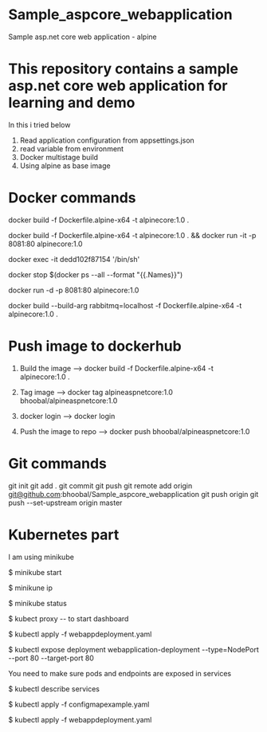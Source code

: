 # Sample_aspcore_webapplication
Sample asp.net core web application - alpine 

# This repository contains a sample asp.net core web application for learning and demo
In this i tried below
1. Read application configuration from appsettings.json
2. read variable from environment
3. Docker multistage build
4. Using alpine as base image

# Docker commands

docker build -f Dockerfile.alpine-x64 -t alpinecore:1.0 .

docker build -f Dockerfile.alpine-x64 -t alpinecore:1.0 . && docker run -it -p 8081:80 alpinecore:1.0

docker exec -it dedd102f87154 '/bin/sh' 

docker stop $(docker ps --all --format "{{.Names}}")

docker run -d -p 8081:80 alpinecore:1.0

docker build --build-arg rabbitmq=localhost -f Dockerfile.alpine-x64 -t alpinecore:1.0 .

# Push image to dockerhub
1. Build the image  --> docker build -f Dockerfile.alpine-x64 -t alpinecore:1.0 .

2. Tag image --> docker tag alpineaspnetcore:1.0 bhoobal/alpineaspnetcore:1.0

3. docker login  --> docker login

4. Push the image to repo  --> docker push bhoobal/alpineaspnetcore:1.0

# Git commands
git init
git add .
git commit
git push
git remote add origin git@github.com:bhoobal/Sample_aspcore_webapplication
git push origin
git push --set-upstream origin master

# Kubernetes part
I am using minikube

$ minikube start

$ minikune ip

$ minikube status

$ kubect proxy  -- to start dashboard

$ kubectl apply -f webappdeployment.yaml

$ kubectl expose deployment webapplication-deployment --type=NodePort --port 80 --target-port 80

You need to make sure pods and endpoints are exposed in services

$ kubectl describe services

$ kubectl apply -f configmapexample.yaml

$ kubectl apply -f webappdeployment.yaml






